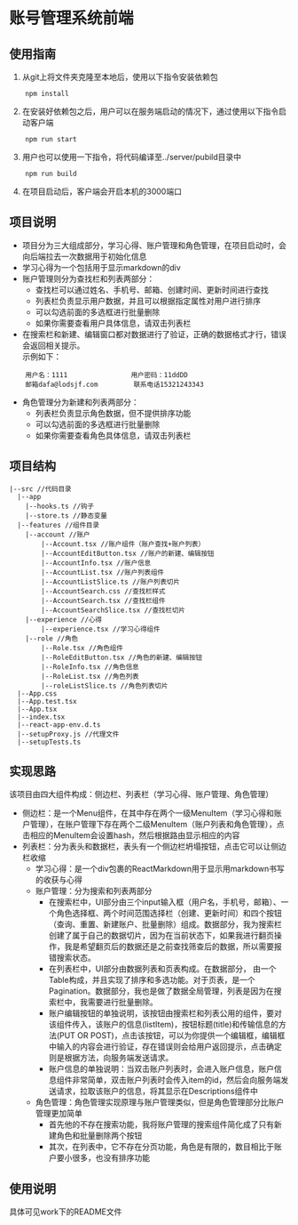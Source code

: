 # 账号管理系统前端

## 使用指南
1. 从git上将文件夹克隆至本地后，使用以下指令安装依赖包
```
    npm install
```

2. 在安装好依赖包之后，用户可以在服务端启动的情况下，通过使用以下指令启动客户端
```
    npm run start
```

3. 用户也可以使用一下指令，将代码编译至../server/pubild目录中
```
    npm run build
```
4. 在项目启动后，客户端会开启本机的3000端口

## 项目说明
+ 项目分为三大组成部分，学习心得、账户管理和角色管理，在项目启动时，会向后端拉去一次数据用于初始化信息
+ 学习心得为一个包括用于显示markdown的div
+ 账户管理则分为查找栏和列表两部分：
  + 查找栏可以通过姓名、手机号、邮箱、创建时间、更新时间进行查找
  + 列表栏负责显示用户数据，并且可以根据指定属性对用户进行排序
  + 可以勾选前面的多选框进行批量删除
  + 如果你需要查看用户具体信息，请双击列表栏
+ 在搜索栏和新建、编辑窗口都对数据进行了验证，正确的数据格式才行，错误会返回相关提示。<br>示例如下：
```
    用户名：1111                用户密码：11ddDD
    邮箱dafa@lodsjf.com         联系电话15321243343
```
+ 角色管理分为新建和列表两部分：
  + 列表栏负责显示角色数据，但不提供排序功能
  + 可以勾选前面的多选框进行批量删除
  + 如果你需要查看角色具体信息，请双击列表栏

## 项目结构

```shell
|--src //代码目录
  |--app
    |--hooks.ts //钩子
    |--store.ts //静态变量
  |--features //组件目录
    |--account //账户
        |--Account.tsx //账户组件（账户查找+账户列表）
        |--AccountEditButton.tsx //账户的新建、编辑按钮
        |--AccountInfo.tsx //账户信息
        |--AccountList.tsx //账户列表组件
        |--AccountListSlice.ts //账户列表切片
        |--AccountSearch.css //查找栏样式
        |--AccountSearch.tsx //查找栏组件
        |--AccountSearchSlice.tsx //查找栏切片
    |--experience //心得
        |--experience.tsx //学习心得组件
    |--role //角色
        |--Role.tsx //角色组件
        |--RoleEditButton.tsx //角色的新建、编辑按钮
        |--RoleInfo.tsx //角色信息
        |--RoleList.tsx //角色列表
        |--roleListSlice.ts //角色列表切片
  |--App.css    
  |--App.test.tsx
  |--App.tsx
  |--index.tsx
  |--react-app-env.d.ts
  |--setupProxy.js //代理文件
  |--setupTests.ts
```

## 实现思路

该项目由四大组件构成：侧边栏、列表栏（学习心得、账户管理、角色管理）
+ 侧边栏：是一个Menu组件，在其中存在两个一级MenuItem（学习心得和账户管理），在账户管理下存在两个二级MenuItem（账户列表和角色管理），点击相应的MenuItem会设置hash，然后根据路由显示相应的内容
+ 列表栏：分为表头和数据栏，表头有一个侧边栏坍塌按钮，点击它可以让侧边栏收缩
    + 学习心得：是一个div包裹的ReactMarkdown用于显示用markdown书写的收获与心得
    + 账户管理：分为搜索和列表两部分
        + 在搜索栏中，UI部分由三个input输入框（用户名，手机号，邮箱）、一个角色选择框、两个时间范围选择栏（创建、更新时间）和四个按钮（查询、重置、新建账户、批量删除）组成。数据部分，我为搜索栏创建了属于自己的数据切片，因为在当前状态下，如果我进行翻页操作，我是希望翻页后的数据还是之前查找筛查后的数据，所以需要报错搜索状态。
        + 在列表栏中，UI部分由数据列表和页表构成。在数据部分，  由一个Table构成，并且实现了排序和多选功能。对于页表，是一个Pagination。数据部分，我也是做了数据全局管理，列表是因为在搜索栏中，我需要进行批量删除。
        + 账户编辑按钮的单独说明，该按钮由搜索栏和列表公用的组件，要对该组件传入，该账户的信息(listItem)，按钮标题(title)和传输信息的方法(PUT OR POST)，点击该按钮，可以为你提供一个编辑框，编辑框中输入的内容会进行验证，存在错误则会给用户返回提示，点击确定则是根据方法，向服务端发送请求。
        + 账户信息的单独说明：当双击账户列表时，会进入账户信息，账户信息组件非常简单，双击账户列表时会传入item的id，然后会向服务端发送请求，拉取该账户的信息，将其显示在Descriptions组件中
    + 角色管理：角色管理实现原理与账户管理类似，但是角色管理部分比账户管理更加简单
        + 首先他的不存在搜索功能，我将账户管理的搜索组件简化成了只有新建角色和批量删除两个按钮
        + 其次，在列表中，它不存在分页功能，角色是有限的，数目相比于账户要小很多，也没有排序功能

## 使用说明
具体可见work下的README文件